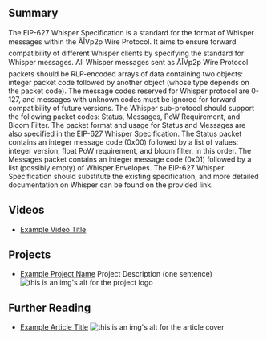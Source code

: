 ## Summary

The EIP-627 Whisper Specification is a standard for the format of Whisper messages within the ÃÎVp2p Wire Protocol. It aims to ensure forward compatibility of different Whisper clients by specifying the standard for Whisper messages. All Whisper messages sent as ÃÎVp2p Wire Protocol packets should be RLP-encoded arrays of data containing two objects: integer packet code followed by another object (whose type depends on the packet code). The message codes reserved for Whisper protocol are 0-127, and messages with unknown codes must be ignored for forward compatibility of future versions. The Whisper sub-protocol should support the following packet codes: Status, Messages, PoW Requirement, and Bloom Filter. The packet format and usage for Status and Messages are also specified in the EIP-627 Whisper Specification. The Status packet contains an integer message code (0x00) followed by a list of values: integer version, float PoW requirement, and bloom filter, in this order. The Messages packet contains an integer message code (0x01) followed by a list (possibly empty) of Whisper Envelopes. The EIP-627 Whisper Specification should substitute the existing specification, and more detailed documentation on Whisper can be found on the provided link.

## Videos

- [Example Video Title](https://www.youtube.com/watch?v=TDGq4aeevgY)

## Projects

- [Example Project Name](https://xxxx.xxx/xxxxx) Project Description (one sentence) ![this is an img's alt for the project logo](https://xxxx.xxx/project-logo.xxx)

## Further Reading

- [Example Article Title](https://xxxx.xxx/xxxxx) ![this is an img's alt for the article cover](https://xxxx.xxx/article-cover.xxx)
